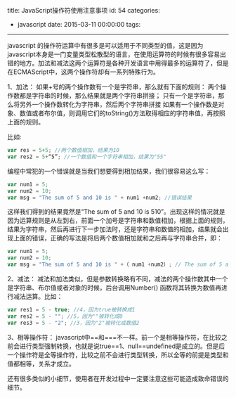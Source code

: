 title: JavaScript操作符使用注意事项
id: 54
categories:
  - javascript
date: 2015-03-11 00:00:00
tags:
---

javascript 的操作符运算中有很多是可以适用于不同类型的值，这是因为javascript本身是一门变量类型松散型的语言，在使用运算符的时候有很多容易出错的地方。加法和减法这两个运算符是各种开发语言中用得最多的运算符了，但是在ECMAScript中，这两个操作符却有一系列特殊行为。

1、加法：
如果+号的两个操作数有一个是字符串，那么就有下面的规则：
两个操作数都是字符串的时候，那么结果就是两个字符串拼接；
只有一个是字符串，那么将另外一个操作数转化为字符串，然后两个字符串拼接
如果有一个操作数是对象、数值或者布尔值，则调用它们的toString()方法取得相应的字符串值，再按照上面的规则。

比如:

```javascript
var res = 5+5; //两个数值相加，结果为10
var res2 = 5+“5”; //一个数值和一个字符串相加，结果为"55"
```

编程中常犯的一个错误就是当我们想要得到相加结果，我们很容易这么写：

```javascript
var num1 = 5;
var num2 = 10;
var msg = "The sum of 5 and 10 is " + num1 +num2; //错误结果
```

这样我们得到的结果竟然是“The sum of 5 and 10 is 510”。出现这样的情况就是因为运算规则是从左到右，前面一个加号是字符串和数值相加，根据上面的规则，结果为字符串，然后再进行下一步加法时，还是字符串和数值的相加，结果就会出现上面的错误，正确的写法是将后两个数值相加就和之后再与字符串合并，即：

```javascript
var num1 = 5;
var num2 = 10;
var msg = "The sum of 5 and 10 is " +（ num1 +num2）; // The sum of 5 and 10 is 15
```
2、减法：
减法和加法类似，但是参数转换略有不同，减法的两个操作数其中一个是字符串、布尔值或者对象的时候，后台调用Number() 函数将其转换为数值再进行减法运算。比如：

```javascript
var res1 = 5 - true; //4，因为true被转换成1
var res2 = 5 - ""; //5，因为""被转化成0
var res3 = 5 - "2"; //3，因为"2"被转化成数值2
```

3、相等操作符：
javascript中==和===不一样。前一个是相等操作符，在比较之前会进行类型强制转换，也就是说true==1、null==undefined是成立的。但是后一个操作符是全等操作符，比较之前不会进行类型转换，所以全等的前提是类型和值都相等，关系才成立。

还有很多类似的小细节，使用者在开发过程中一定要注意这些可能造成致命错误的细节。